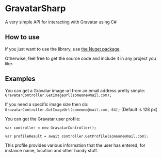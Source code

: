 # GravatarSharp
A very simple API for interacting with Gravatar using C#

## How to use
If you just want to use the library, use [the Nuget package](https://www.nuget.org/packages/GravatarSharp.Core).

Otherwise, feel free to get the source code and include it in any project you like.

## Examples
You can get a Gravatar image url from an email address pretty simple:
  `GravatarController.GetImageUrl(someone@mail.com);`
  
If you need a specific image size then do:
  `GravatarController.GetImageUrl(someone@mail.com, 64);` (Default is 128 px)

You can get the Gravatar user profile:

  `var controller = new GravatarController();`
  
  `var profileResult = await controller.GetProfile(someone@mail.com);`
  
This profile provides various information that the user has entered, for instance name, location and other handy stuff.
  
